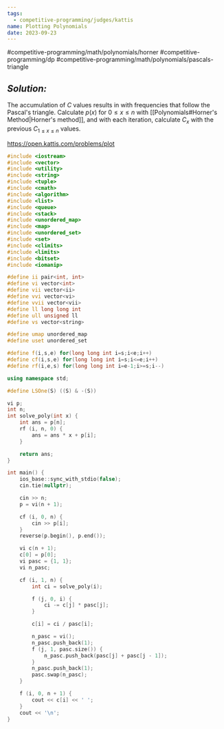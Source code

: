 ```yaml
---
tags:
  - competitive-programming/judges/kattis
name: Plotting Polynomials
date: 2023-09-23
---
```

#competitive-programming/math/polynomials/horner
#competitive-programming/dp
#competitive-programming/math/polynomials/pascals-triangle
## _Solution:_
The accumulation of $C$ values results in with frequencies that follow the Pascal's triangle. Calculate $p(x)$ for $0 \le x\le n$ with [[Polynomials#Horner's Method|Horner's method]], and with each iteration, calculate $C_x$ with the previous $C_{1\le x \le n}$ values.

https://open.kattis.com/problems/plot
```cpp
#include <iostream>
#include <vector>
#include <utility>
#include <string>
#include <tuple>
#include <cmath>
#include <algorithm>
#include <list>
#include <queue>
#include <stack>
#include <unordered_map>
#include <map>
#include <unordered_set>
#include <set>
#include <climits>
#include <limits>
#include <bitset>
#include <iomanip>

#define ii pair<int, int>
#define vi vector<int>
#define vii vector<ii>
#define vvi vector<vi>
#define vvii vector<vii>
#define ll long long int
#define ull unsigned ll
#define vs vector<string>

#define umap unordered_map
#define uset unordered_set

#define f(i,s,e) for(long long int i=s;i<e;i++)
#define cf(i,s,e) for(long long int i=s;i<=e;i++)
#define rf(i,e,s) for(long long int i=e-1;i>=s;i--)

using namespace std;

#define LSOne(S) ((S) & -(S))

vi p;
int n;
int solve_poly(int x) {
    int ans = p[n];
    rf (i, n, 0) {
        ans = ans * x + p[i];
    }

    return ans;
}

int main() {
    ios_base::sync_with_stdio(false);
    cin.tie(nullptr);

    cin >> n;
    p = vi(n + 1);

    cf (i, 0, n) {
        cin >> p[i];
    }
    reverse(p.begin(), p.end());

    vi c(n + 1);
    c[0] = p[0];
    vi pasc = {1, 1};
    vi n_pasc;

    cf (i, 1, n) {
        int ci = solve_poly(i);

        f (j, 0, i) {
            ci -= c[j] * pasc[j];
        }

        c[i] = ci / pasc[i];

        n_pasc = vi();
        n_pasc.push_back(1);
        f (j, 1, pasc.size()) {
            n_pasc.push_back(pasc[j] + pasc[j - 1]);
        }
        n_pasc.push_back(1);
        pasc.swap(n_pasc);
    }

    f (i, 0, n + 1) {
        cout << c[i] << ' ';
    }
    cout << '\n';
}
```